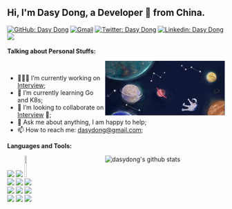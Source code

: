 ## Hi, I'm Dasy Dong, a Developer 🚀 from China.

<!-- Your badges
You can use the website to generate badges: https://shields.io/
-->

[![GitHub: Dasy Dong](https://img.shields.io/github/followers/dasydong?label=DasyDong&style=social)](https://github.com/dasydong)
[![Gmail](https://img.shields.io/badge/-Gmail-c14438?style=flat&logo=Gmail&logoColor=white)](mailto:dasydong@gmail.com)
[![Twitter: Dasy Dong](https://img.shields.io/twitter/follow/dasydong?style=social)](https://twitter.com/dasydong)
[![Linkedin: Dasy Dong](https://img.shields.io/badge/-DasyDong-blue?style=flat-square&logo=Linkedin&logoColor=white&link=https://www.linkedin.com/in/dasy-dong-83392970/)](https://www.linkedin.com/in/dasy-dong-83392970/)
<a href="https://gitstar-ranking.com/repositories"> <img src="https://badgen.net/badge/Rank/9999?icon=github&color=red"></a>

<!-- Talking about you -->
**Talking about Personal Stuffs:**

<!-- Any image aligned to the right. Beware the width -->
<img width="55%" align="right" alt="Github" src="https://github.com/DasyDong/dasydong.github.io/blob/master/img/about-bg.jpg" />
&nbsp;

- 👨🏽‍💻 I’m currently working on [Interview](https://github.com/dasydong/interview);
- 🌱 I’m currently learning Go and K8s;
- 👯 I’m looking to collaborate on [Interview](https://github.com/dasydong/interview) 🤝;
- 💬 Ask me about anything, I am happy to help;
- 📫 How to reach me: dasydong@gmail.com;


**Languages and Tools:**
&nbsp;

<!-- Your github readme stats
You can use this api: https://github.com/dasydong/github-readme-stats
-->
<p>
  <a href="https://github.com/dasydong/">
    <img  margin-top="-30px" width="55%" align="right" alt="dasydong's github stats" src="https://github-readme-stats.vercel.app/api?username=dasydong&show_icons=true&hide_border=true" />
  </a>

  <!-- Your languages and tools. Be carefufal with the alignment.
  You can use this sites to get logos: https://www.vectorlogo.zone or https://simpleicons.org/
  -->
  <code><img width="10%" src="https://www.vectorlogo.zone/logos/python/python-ar21.svg"></code>
  <code><img width="10%" src="https://www.vectorlogo.zone/logos/pocoo_flask/pocoo_flask-ar21.svg"></code>
  <code><img width="10%" height="50"  src="https://www.vectorlogo.zone/logos/golang/golang-icon.svg"></code>
  <br />
  <code><img width="10%" src="https://www.vectorlogo.zone/logos/docker/docker-ar21.svg"></code>
  <code><img width="10%" src="https://www.vectorlogo.zone/logos/kubernetes/kubernetes-ar21.svg"></code>
  <code><img width="10%" src="https://www.vectorlogo.zone/logos/amazon/amazon-ar21.svg"></code>
  <br />
  <code><img width="10%" src="https://www.vectorlogo.zone/logos/mysql/mysql-ar21.svg"></code>
  <code><img width="10%" src="https://www.vectorlogo.zone/logos/cncfio/cncfio-ar21.svg"></code>
  <code><img width="10%" src="https://www.vectorlogo.zone/logos/consulio/consulio-ar21.svg"></code>
  <br />
  <code><img width="10%" src="https://www.vectorlogo.zone/logos/git-scm/git-scm-ar21.svg"></code>
  <code><img width="10%" src="https://www.vectorlogo.zone/logos/yaml/yaml-ar21.svg"></code>
  <code><img width="10%" src="https://www.vectorlogo.zone/logos/gnu_bash/gnu_bash-ar21.svg"></code>
</p>

